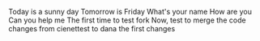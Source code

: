 Today is a sunny day
Tomorrow is Friday
What's your name
How are you
Can you help me
The first time to test fork 
Now, test to merge the code changes from cienettest to dana
the first changes
